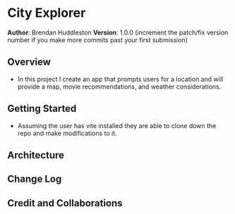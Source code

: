 # City Explorer

**Author**: Brendan Huddleston
**Version**: 1.0.0 (increment the patch/fix version number if you make more commits past your first submission)

## Overview
<!-- Provide a high level overview of what this application is and why you are building it, beyond the fact that it's an assignment for this class. (i.e. What's your problem domain?) -->
- In this project I create an app that prompts users for a location and will provide a map, movie recommendations, and weather considerations.


## Getting Started
<!-- What are the steps that a user must take in order to build this app on their own machine and get it running? -->
- Assuming the user has vite installed they are able to clone down the repo and make modifications to it.

## Architecture
<!-- Provide a detailed description of the application design. What technologies (languages, libraries, etc) you're using, and any other relevant design information. -->

## Change Log
<!-- Use this area to document the iterative changes made to your application as each feature is successfully implemented. Use time stamps. Here's an example:

01-01-2001 4:59pm - Application now has a fully-functional express server, with a GET route for the location resource. -->

## Credit and Collaborations
<!-- Give credit (and a link) to other people or resources that helped you build this application. -->